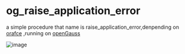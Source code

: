 # og_raise_application_error
a simple procedure that name is raise_application_error,denpending on [orafce](https://github.com/orafce/orafce) ,running on [openGauss](https://gitee.com/opengauss/openGauss-server)

![image](https://user-images.githubusercontent.com/25106767/176734906-488e86f6-ea71-44b3-8e2f-cc422de09b3a.png)
